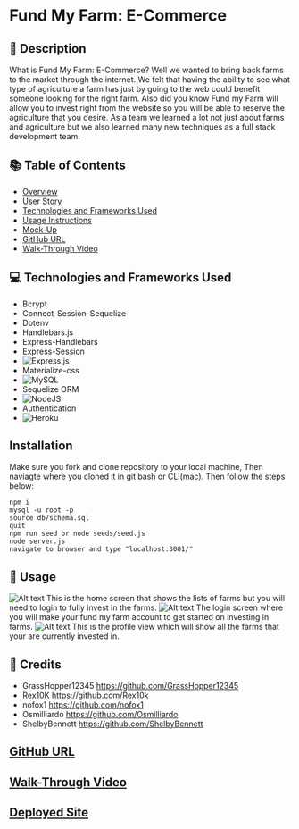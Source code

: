 # Fund My Farm: E-Commerce

## 📜 Description 
What is Fund My Farm: E-Commerce? Well we wanted to bring back farms to the market through the internet. We felt that having the ability to see what type of agriculture a farm has just by going to the web could benefit someone looking for the right farm. Also did you know Fund my Farm will allow you to invest right from the website so you will be able to reserve the agriculture that you desire. As a team we learned a lot not just about farms and agriculture but we also learned many new techniques as a full stack development team. 

## 📚 Table of Contents 
- [Overview](#overview)
- [User Story](#user-story)
- [Technologies and Frameworks Used](#technologies-frameworks-used)
- [Usage Instructions](usage-instructions)
- [Mock-Up](#mock-up)
- [GitHub URL](#github-url)
- [Walk-Through Video](#walk-through-video)

## 💻 Technologies and Frameworks Used 
- Bcrypt
- Connect-Session-Sequelize
- Dotenv
- Handlebars.js
- Express-Handlebars
- Express-Session
- ![Express.js](https://img.shields.io/badge/express.js-%23404d59.svg?style=for-the-badge&logo=express&logoColor=%2361DAFB)
- Materialize-css
- ![MySQL](https://img.shields.io/badge/mysql-%2300f.svg?style=for-the-badge&logo=mysql&logoColor=white)
- Sequelize ORM
- ![NodeJS](https://img.shields.io/badge/node.js-6DA55F?style=for-the-badge&logo=node.js&logoColor=white)
- Authentication
- ![Heroku](https://img.shields.io/badge/heroku-%23430098.svg?style=for-the-badge&logo=heroku&logoColor=white)

## Installation 
Make sure you fork and clone repository to your local machine,
Then naviagte where you cloned it in git bash or CLI(mac).
Then follow the steps below:
```
npm i
mysql -u root -p
source db/schema.sql
quit
npm run seed or node seeds/seed.js
node server.js
navigate to browser and type "localhost:3001/"    
```

## 📝 Usage 
![Alt text](<Screenshot 2023-12-08 at 8.53.39 PM.png>)
This is the home screen that shows the lists of farms but you will need to login to fully invest in the farms.
![Alt text](<Screenshot 2023-12-08 at 8.54.00 PM.png>)
The login screen where you will make your fund my farm account to get started on investing in farms.
![Alt text](<Screenshot 2023-12-08 at 8.54.37 PM.png>)
This is the profile view which will show all the farms that your are currently invested in.
##  📎 Credits
- GrassHopper12345 https://github.com/GrassHopper12345
- Rex10K https://github.com/Rex10k
- nofox1 https://github.com/nofox1
- Osmilliardo https://github.com/Osmilliardo
- ShelbyBennett https://github.com/ShelbyBennett

## [GitHub URL](https://github.com/GrassHopper12345/fund-my-farm)

## [Walk-Through Video]()

## [Deployed Site](https://floating-hollows-34567-4dfb90f8cf10.herokuapp.com/)
